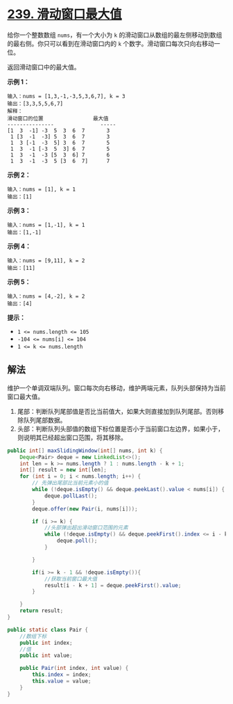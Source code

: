 # [239. 滑动窗口最大值](https://leetcode.cn/problems/sliding-window-maximum/)

给你一个整数数组 `nums`，有一个大小为 `k` 的滑动窗口从数组的最左侧移动到数组的最右侧。你只可以看到在滑动窗口内的 `k` 个数字。滑动窗口每次只向右移动一位。

返回滑动窗口中的最大值。

**示例 1：**

```
输入：nums = [1,3,-1,-3,5,3,6,7], k = 3
输出：[3,3,5,5,6,7]
解释：
滑动窗口的位置                最大值
---------------               -----
[1  3  -1] -3  5  3  6  7       3
 1 [3  -1  -3] 5  3  6  7       3
 1  3 [-1  -3  5] 3  6  7       5
 1  3  -1 [-3  5  3] 6  7       5
 1  3  -1  -3 [5  3  6] 7       6
 1  3  -1  -3  5 [3  6  7]      7
```

**示例 2：**

```
输入：nums = [1], k = 1
输出：[1]
```

**示例 3：**

```
输入：nums = [1,-1], k = 1
输出：[1,-1]
```

**示例 4：**

```
输入：nums = [9,11], k = 2
输出：[11]
```

**示例 5：**

```
输入：nums = [4,-2], k = 2
输出：[4]
```

**提示：**

- `1 <= nums.length <= 105`
- `-104 <= nums[i] <= 104`
- `1 <= k <= nums.length`

## 解法

维护一个单调双端队列。窗口每次向右移动，维护两端元素，队列头部保持为当前窗口最大值。

1. 尾部：判断队列尾部值是否比当前值大，如果大则直接加到队列尾部。否则移除队列尾部数据。
2. 头部：判断队列头部值的数组下标位置是否小于当前窗口左边界，如果小于，则说明其已经超出窗口范围，将其移除。

```java
public int[] maxSlidingWindow(int[] nums, int k) {
    Deque<Pair> deque = new LinkedList<>();
    int len = k >= nums.length ? 1 : nums.length - k + 1;
    int[] result = new int[len];
    for (int i = 0; i < nums.length; i++) {
        // 先弹出尾部比当前元素小的值
        while (!deque.isEmpty() && deque.peekLast().value < nums[i]) {
            deque.pollLast();
        }
        deque.offer(new Pair(i, nums[i]));

        if (i >= k) {
            //头部弹出超出滑动窗口范围的元素
            while (!deque.isEmpty() && deque.peekFirst().index <= i - k){
                deque.poll();
            }

        }

        if(i >= k - 1 && !deque.isEmpty()){
            //获取当前窗口最大值
            result[i - k + 1] = deque.peekFirst().value;
        }

    }
    return result;
}

public static class Pair {
    //数组下标
    public int index;
    //值
    public int value;

    public Pair(int index, int value) {
        this.index = index;
        this.value = value;
    }
}
```

